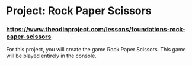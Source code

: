 # Project: Rock Paper Scissors
### https://www.theodinproject.com/lessons/foundations-rock-paper-scissors

For this project, you will create the game Rock Paper Scissors. This game will be played entirely in the console.
